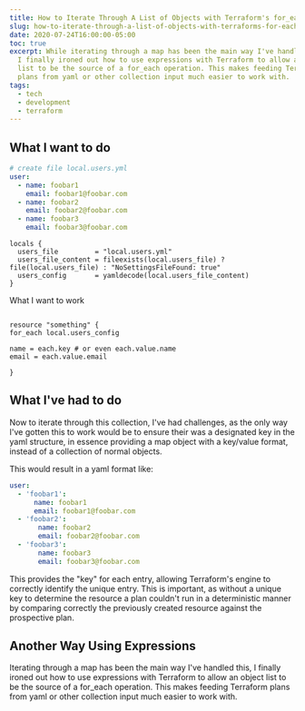 ```yaml
---
title: How to Iterate Through A List of Objects with Terraform's for_each function
slug: how-to-iterate-through-a-list-of-objects-with-terraforms-for-each-function
date: 2020-07-24T16:00:00-05:00
toc: true
excerpt: While iterating through a map has been the main way I've handled this,
  I finally ironed out how to use expressions with Terraform to allow an object
  list to be the source of a for_each operation. This makes feeding Terraform
  plans from yaml or other collection input much easier to work with.
tags:
  - tech
  - development
  - terraform
---
```

## What I want to do

```yml
# create file local.users.yml
user:
  - name: foobar1
    email: foobar1@foobar.com
  - name: foobar2
    email: foobar2@foobar.com
  - name: foobar3
    email: foobar3@foobar.com
```

```hcl
locals {
  users_file         = "local.users.yml"
  users_file_content = fileexists(local.users_file) ? file(local.users_file) : "NoSettingsFileFound: true"
  users_config       = yamldecode(local.users_file_content)
}
```

What I want to work
```hcl

resource "something" { 
for_each local.users_config

name = each.key # or even each.value.name
email = each.value.email

}
```

## What I've had to do

Now to iterate through this collection, I've had challenges, as the only way I've gotten this to work would be to ensure their was a designated key in the yaml structure, in essence providing a map object with a key/value format, instead of a collection of normal objects.

This would result in a yaml format like: 

```yml
user:
  - 'foobar1': 
      name: foobar1
      email: foobar1@foobar.com
  - 'foobar2':
       name: foobar2
       email: foobar2@foobar.com
  - 'foobar3':
       name: foobar3
       email: foobar3@foobar.com
```

This provides the "key" for each entry, allowing Terraform's engine to correctly identify the unique entry.
This is important, as without a unique key to determine the resource a plan couldn't run in a deterministic manner by comparing correctly the previously created resource against the prospective plan.

## Another Way Using Expressions

Iterating through a map has been the main way I've handled this, I finally ironed out how to use expressions with Terraform to allow an object list to be the source of a for_each operation. This makes feeding Terraform plans from yaml or other collection input much easier to work with.